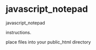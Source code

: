 # javascript_notepad
javascript_notepad

instructions.

place files into your public_html directory
